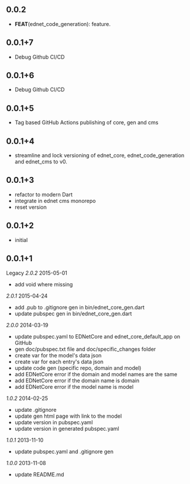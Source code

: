 ## 0.0.2

 - **FEAT**(ednet_code_generation): feature.

## 0.0.1+7 
+ Debug Github CI/CD
 
## 0.0.1+6 
+ Debug Github CI/CD
 
## 0.0.1+5 
+ Tag based GitHub Actions publishing of core, gen and cms

## 0.0.1+4 
+ streamline and lock versioning of ednet_core, ednet_code_generation and ednet_cms to v0.

## 0.0.1+3 
+ refactor to modern Dart
+ integrate in ednet cms monorepo
+ reset version

## 0.0.1+2
+ initial 
## 0.0.1+1
Legacy
*2.0.2* 2015-05-01

+ add void where missing

*2.0.1* 2015-04-24

+ add .pub to .gitignore gen in bin/ednet_core_gen.dart
+ update pubspec gen in bin/ednet_core_gen.dart

*2.0.0* 2014-03-19

+ update pubspec.yaml to EDNetCore and ednet_core_default_app on GitHub
+ gen doc/pubspec.txt file and doc/specific_changes folder
+ create var for the model's data json
+ create var for each entry's data json
+ update code gen (specific repo, domain and model)
+ add EDNetCore error if the domain and model names are the same
+ add EDNetCore error if the domain name is domain
+ add EDNetCore error if the model name is model

*1.0.2* 2014-02-25

+ update .gitignore
+ update gen html page with link to the model
+ update version in pubspec.yaml
+ update version in generated pubspec.yaml

*1.0.1* 2013-11-10

+ update pubspec.yaml and .gitignore gen

*1.0.0* 2013-11-08

+ update README.md

